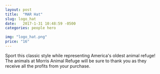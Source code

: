 ```yaml
---
layout: post
title:  "MAR Hat"
slug: logo_hat
date:   2017-1-31 10:48:59 -0500
categories: people hero 

img: "logo_hat.png"
price: "16"
---
```

Sport this classic style while representing America's oldest animal refuge! The animals at Morris Animal Refuge will be sure to thank you as they receive all the profits from your purchase. 
